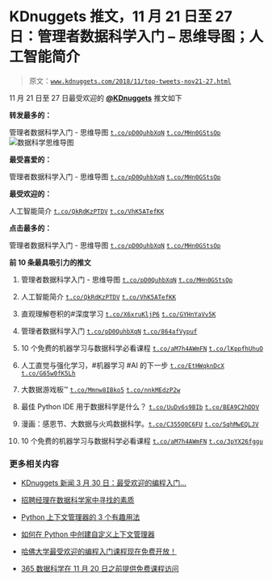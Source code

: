 # KDnuggets 推文，11 月 21 日至 27 日：管理者数据科学入门 – 思维导图；人工智能简介

> 原文：[`www.kdnuggets.com/2018/11/top-tweets-nov21-27.html`](https://www.kdnuggets.com/2018/11/top-tweets-nov21-27.html)

11 月 21 日至 27 日最受欢迎的 [**@KDnuggets**](https://twitter.com/KDnuggets) 推文如下

**转发最多的：**

管理者数据科学入门 - 思维导图 [`t.co/pD0QuhbXqN`](https://t.co/pD0QuhbXqN) [`t.co/MHn0GStsOp`](https://t.co/MHn0GStsOp) ![数据科学思维导图](https://t.co/pD0QuhbXqN)

**最受喜爱的：**

管理者数据科学入门 - 思维导图 [`t.co/pD0QuhbXqN`](https://t.co/pD0QuhbXqN) [`t.co/MHn0GStsOp`](https://t.co/MHn0GStsOp)

**最受欢迎的：**

人工智能简介 [`t.co/QkRdKzPTDV`](https://t.co/QkRdKzPTDV) [`t.co/VhK5ATefKK`](https://t.co/VhK5ATefKK)

**点击最多的：**

管理者数据科学入门 - 思维导图 [`t.co/pD0QuhbXqN`](https://t.co/pD0QuhbXqN) [`t.co/MHn0GStsOp`](https://t.co/MHn0GStsOp)

**前 10 条最具吸引力的推文**

1.  管理者数据科学入门 - 思维导图 [`t.co/pD0QuhbXqN`](https://t.co/pD0QuhbXqN) [`t.co/MHn0GStsOp`](https://t.co/MHn0GStsOp)

1.  人工智能简介 [`t.co/QkRdKzPTDV`](https://t.co/QkRdKzPTDV) [`t.co/VhK5ATefKK`](https://t.co/VhK5ATefKK)

1.  直观理解卷积的#深度学习 [`t.co/X6xruKljP6`](https://t.co/X6xruKljP6) [`t.co/GYHnYaVv5K`](https://t.co/GYHnYaVv5K)

1.  管理者数据科学入门 [`t.co/pD0QuhbXqN`](https://t.co/pD0QuhbXqN) [`t.co/864afVypuf`](https://t.co/864afVypuf)

1.  10 个免费的机器学习与数据科学必看课程 [`t.co/aM7h4AWmFN`](https://t.co/aM7h4AWmFN) [`t.co/lKppfhUhuO`](https://t.co/lKppfhUhuO)

1.  人工直觉与强化学习，#机器学习 #AI 的下一步 [`t.co/EtHWqknDcX`](https://t.co/EtHWqknDcX) [`t.co/G65w0fK5Lh`](https://t.co/G65w0fK5Lh)

1.  大数据游戏板™ [`t.co/Mmnw8IBko5`](https://t.co/Mmnw8IBko5) [`t.co/nnkMEdzP2w`](https://t.co/nnkMEdzP2w)

1.  最佳 Python IDE 用于数据科学是什么？ [`t.co/UuDv6s9BIb`](https://t.co/UuDv6s9BIb) [`t.co/BEA9C2hDDV`](https://t.co/BEA9C2hDDV)

1.  漫画：感恩节、大数据与火鸡数据科学。[`t.co/C355O0C6FU`](https://t.co/C355O0C6FU) [`t.co/SqhMwEQLJV`](https://t.co/SqhMwEQLJV)

1.  10 个免费的机器学习与数据科学必看课程 [`t.co/aM7h4AWmFN`](https://t.co/aM7h4AWmFN) [`t.co/3pYX26fggu`](https://t.co/3pYX26fggu)

### 更多相关内容

+   [KDnuggets 新闻 3 月 30 日：最受欢迎的编程入门…](https://www.kdnuggets.com/2022/n13.html)

+   [招聘经理在数据科学家中寻找的素质](https://www.kdnuggets.com/2022/04/qualities-hiring-managers-looking-data-scientists.html)

+   [Python 上下文管理器的 3 个有趣用法](https://www.kdnuggets.com/3-interesting-uses-of-python-context-managers)

+   [如何在 Python 中创建自定义上下文管理器](https://www.kdnuggets.com/how-to-create-custom-context-managers-in-python)

+   [哈佛大学最受欢迎的编程入门课程现在免费开放！](https://www.kdnuggets.com/2022/03/popular-intro-programming-course-harvard-free.html)

+   [365 数据科学在 11 月 20 日之前提供免费课程访问](https://www.kdnuggets.com/2023/11/365datascience-offers-free-course-access-nov-20)

